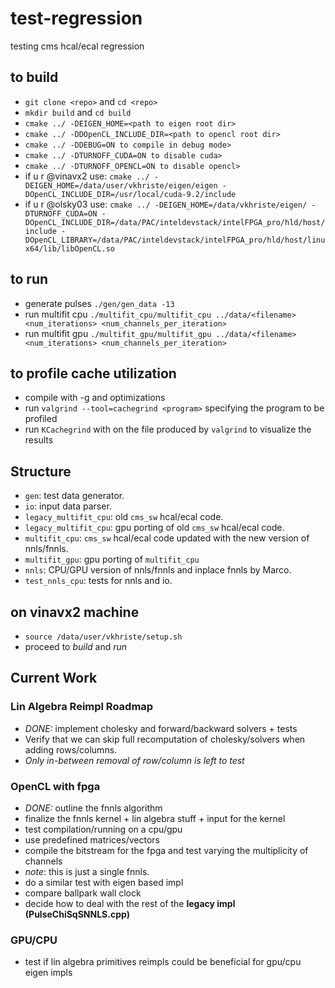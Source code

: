 # test-regression
testing cms hcal/ecal regression 

## to build
- `git clone <repo>` and `cd <repo>`
- `mkdir build` and `cd build`
- `cmake ../ -DEIGEN_HOME=<path to eigen root dir>` 
- `cmake ../ -DDOpenCL_INCLUDE_DIR=<path to opencl root dir>`
- `cmake ../ -DDEBUG=ON to compile in debug mode>`
- `cmake ../ -DTURNOFF_CUDA=ON to disable cuda>`
- `cmake ../ -DTURNOFF_OPENCL=ON to disable opencl>`
- if u r @vinavx2 use: `cmake ../ -DEIGEN_HOME=/data/user/vkhriste/eigen/eigen -DOpenCL_INCLUDE_DIR=/usr/local/cuda-9.2/include`
- if u r @olsky03 use: `cmake ../ -DEIGEN_HOME=/data/vkhriste/eigen/ -DTURNOFF_CUDA=ON -DOpenCL_INCLUDE_DIR=/data/PAC/inteldevstack/intelFPGA_pro/hld/host/include -DOpenCL_LIBRARY=/data/PAC/inteldevstack/intelFPGA_pro/hld/host/linux64/lib/libOpenCL.so`

## to run
- generate pulses `./gen/gen_data -13`
- run multifit cpu `./multifit_cpu/multifit_cpu ../data/<filename> <num_iterations> <num_channels_per_iteration>`
- run multifit gpu `./multifit_gpu/multifit_gpu ../data/<filename> <num_iterations> <num_channels_per_iteration>`

## to profile cache utilization
- compile with -g and optimizations
- run `valgrind --tool=cachegrind <program>` specifying the program to be profiled
- run `KCachegrind` with on the file produced by `valgrind` to visualize the results

## Structure

- `gen`: test data generator.
- `io`: input data parser.
- `legacy_multifit_cpu`: old `cms_sw` hcal/ecal code.
- `legacy_multifit_cpu`: gpu porting of old `cms_sw` hcal/ecal code.
- `multifit_cpu`: `cms_sw` hcal/ecal code updated with the new version of nnls/fnnls.
- `multifit_gpu`: gpu porting of `multifit_cpu`
- `nnls`: CPU/GPU version of nnls/fnnls and inplace fnnls by Marco. 
- `test_nnls_cpu`: tests for nnls and io.

## on vinavx2 machine
- `source /data/user/vkhriste/setup.sh`
- proceed to _build_ and _run_

## Current Work

### Lin Algebra Reimpl Roadmap
- _DONE:_ implement cholesky and forward/backward solvers + tests
- Verify that we can skip full recomputation of cholesky/solvers when adding rows/columns.
 - _Only in-between removal of row/column is left to test_

### OpenCL with fpga
- _DONE:_ outline the fnnls algorithm
- finalize the fnnls kernel + lin algebra stuff + input for the kernel
- test compilation/running on a cpu/gpu
 - use predefined matrices/vectors
- compile the bitstream for the fpga and test varying the multiplicity of channels 
 - _note_: this is just a single fnnls.
 - do a similar test with eigen based impl
 - compare ballpark wall clock
- decide how to deal with the rest of the __legacy impl (PulseChiSqSNNLS.cpp)__

### GPU/CPU 
- test if lin algebra primitives reimpls could be beneficial for gpu/cpu eigen impls
